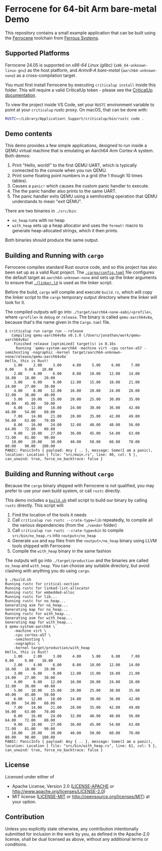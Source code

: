 # Ferrocene for 64-bit Arm bare-metal Demo

This repository contains a small example application that can be built using the
[Ferrocene] toolchain from [Ferrous Systems].

[Ferrocene]: https://ferrocene.dev
[Ferrous Systems]: https://ferrous-systems.com

## Supported Platforms

Ferrocene 24.05 is supported on *x86-64 Linux (glibc)*
(`x86_64-unknown-linux-gnu`) as the host platform, and *Armv8-A bare-metal*
(`aarch64-unknown-none`) as a cross-compilation target.

You must first install Ferrocene by executing `criticalup install` inside this
folder. This will require a valid CriticalUp token - please see the [CriticalUp
documentation](https://criticalup.ferrocene.dev).

To view the project inside VS Code, set your `RUSTC` environment variable to
point at your `criticalup` rustc proxy. On macOS, that can be done with:

```bash
RUSTC=~/Library/Application\ Support/criticalup/bin/rustc code .
```

## Demo contents

This demo provides a few simple applications, designed to run inside a QEMU
virtual machine that is emulating an Aarch64 Arm Cortex-A system. Both demos:

1. Print "Hello, world!" to the first QEMU UART, which is typically
   connected to the console when you run QEMU.
2. Print some floating point numbers in a grid (the 1 though 10 times tables).
3. Causes a `panic!` which causes the custom panic handler to execute.
4. The the panic handler also prints to the same UART.
5. The panic handler exits QEMU using a semihosting operation that QEMU
   understands to mean "exit QEMU".

There are two binaries in `./src/bin`:

* `no_heap` runs with no heap
* `with_heap` sets up a heap allocator and uses the `format!` macro to generate
  heap-allocated strings, which it then prints.

Both binaries should produce the same output.

## Building and Running with `cargo`

Ferrocene compiles standard Rust source code, and so this project has also been
set up as a valid Rust project. The [`.cargo/config.toml`](./.cargo/config.toml)
file configures the default target as `aarch64-unknown-none` and sets up the
linker arguments to ensure that [`./linker.ld`](./linker.ld) is used as the
linker script.

Before the build, `cargo` will compile and execute `build.rs`, which will copy
the linker script to the `cargo` temporary output directory where the linker
will look for it.

The compiled outputs will go into `./target/aarch64-none-eabi/<profile>`, where
`<profile>` is `debug` or `release`. The binary is called `qemu-aarch64v8a`, because
that's the name given in the `Cargo.toml` file.

```console
$ criticalup run cargo run --release
   Compiling qemu-aarch64v8a v0.1.0 (/Users/jonathan/work/qemu-aarch64v8a)
    Finished release [optimized] target(s) in 0.16s
     Running `qemu-system-aarch64 -machine virt -cpu cortex-a57 -semihosting -nographic -kernel target/aarch64-unknown-none/release/qemu-aarch64v8a`
Hello, this is Rust!
    1.00     2.00     3.00     4.00     5.00     6.00     7.00     8.00     9.00    10.00 
    2.00     4.00     6.00     8.00    10.00    12.00    14.00    16.00    18.00    20.00 
    3.00     6.00     9.00    12.00    15.00    18.00    21.00    24.00    27.00    30.00 
    4.00     8.00    12.00    16.00    20.00    24.00    28.00    32.00    36.00    40.00 
    5.00    10.00    15.00    20.00    25.00    30.00    35.00    40.00    45.00    50.00 
    6.00    12.00    18.00    24.00    30.00    36.00    42.00    48.00    54.00    60.00 
    7.00    14.00    21.00    28.00    35.00    42.00    49.00    56.00    63.00    70.00 
    8.00    16.00    24.00    32.00    40.00    48.00    56.00    64.00    72.00    80.00 
    9.00    18.00    27.00    36.00    45.00    54.00    63.00    72.00    81.00    90.00 
   10.00    20.00    30.00    40.00    50.00    60.00    70.00    80.00    90.00   100.00 
PANIC: PanicInfo { payload: Any { .. }, message: Some(I am a panic), location: Location { file: "src/main.rs", line: 40, col: 5 }, can_unwind: true, force_no_backtrace: false }
```

## Building and Running without `cargo`

Because the `cargo` binary shipped with Ferrocene is not qualified, you may
prefer to use your own build system, or call `rustc` directly.

This demo includes a [`build.sh`](./build.sh) shell script to build our binary
by calling `rustc` directly. This script will:

1. Find the location of the tools it needs
2. Call `criticalup run rustc --crate-type=lib` repeatedly, to compile all the
   various dependencies (from the `./vendor` folder)
3. Call `criticalup run rustc --crate-type=bin` to compile `src/bin/no_heap.rs`
   into `<output>/no_heap`
4. Generate `asm` and `map` files from the `<output>/no_heap` binary using LLVM
   tools shipped with Ferrocene
5. Compile the `with_heap` binary in the same fashion

The outputs will go into `./target/production` and the binaries are called
`no_heap` and `with_heap`. You can choose any suitable directory, but avoid
clashing with anything you do using `cargo`.

```console
$ ./build.sh
Running rustc for critical-section
Running rustc for linked-list-allocator
Running rustc for embedded-alloc
Running rustc for lib...
Running rustc for no_heap...
Generating asm for no_heap...
Generating map for no_heap...
Running rustc for with_heap...
Generating asm for with_heap...
Generating map for with_heap...
$ qemu-system-aarch64 \
    -machine virt \
    -cpu cortex-a57 \
    -semihosting \
    -nographic \
    -kernel target/production/with_heap
Hello, this is Rust!
    1.00     2.00     3.00     4.00     5.00     6.00     7.00     8.00     9.00    10.00
    2.00     4.00     6.00     8.00    10.00    12.00    14.00    16.00    18.00    20.00
    3.00     6.00     9.00    12.00    15.00    18.00    21.00    24.00    27.00    30.00
    4.00     8.00    12.00    16.00    20.00    24.00    28.00    32.00    36.00    40.00
    5.00    10.00    15.00    20.00    25.00    30.00    35.00    40.00    45.00    50.00
    6.00    12.00    18.00    24.00    30.00    36.00    42.00    48.00    54.00    60.00
    7.00    14.00    21.00    28.00    35.00    42.00    49.00    56.00    63.00    70.00
    8.00    16.00    24.00    32.00    40.00    48.00    56.00    64.00    72.00    80.00
    9.00    18.00    27.00    36.00    45.00    54.00    63.00    72.00    81.00    90.00
   10.00    20.00    30.00    40.00    50.00    60.00    70.00    80.00    90.00   100.00
PANIC: PanicInfo { payload: Any { .. }, message: Some(I am a panic), location: Location { file: "src/bin/with_heap.rs", line: 61, col: 5 }, can_unwind: true, force_no_backtrace: false }
```

## License

Licensed under either of

* Apache License, Version 2.0 ([LICENSE-APACHE](../LICENSE-APACHE) or
  <http://www.apache.org/licenses/LICENSE-2.0>)
* MIT license ([LICENSE-MIT](../LICENSE-MIT) or
<http://opensource.org/licenses/MIT>) at your option.

## Contribution

Unless you explicitly state otherwise, any contribution intentionally submitted
for inclusion in the work by you, as defined in the Apache-2.0 license, shall be
dual licensed as above, without any additional terms or conditions.
